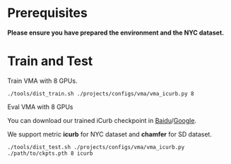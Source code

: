 # Prerequisites

**Please ensure you have prepared the environment and the NYC dataset.**

# Train and Test

Train VMA with 8 GPUs.
```
./tools/dist_train.sh ./projects/configs/vma/vma_icurb.py 8
```

Eval VMA with 8 GPUs

You can download our trained iCurb checkpoint in [Baidu](https://pan.baidu.com/s/1up5Atj7TsTt8i6jTqG4VcA?pwd=6hs1)/[Google](https://drive.google.com/file/d/1lCr7f4nFMbUKC4AD2vnfnvqjffrQ9qxZ/view?usp=drive_link).

We support metric **icurb** for NYC dataset and **chamfer** for SD dataset.
```
./tools/dist_test.sh ./projects/configs/vma/vma_icurb.py ./path/to/ckpts.pth 8 icurb
```